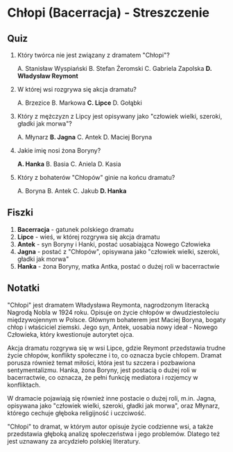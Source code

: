  Chłopi (Bacerracja) - Streszczenie
=================================

Quiz
----

1. Który twórca nie jest związany z dramatem "Chłopi"?

   A. Stanisław Wyspiański
   B. Stefan Żeromski
   C. Gabriela Zapolska
   **D. Władysław Reymont**

2. W której wsi rozgrywa się akcja dramatu?

   A. Brzezice
   B. Markowa
   **C. Lipce**
   D. Gołąbki

3. Który z mężczyzn z Lipcy jest opisywany jako "człowiek wielki, szeroki, gładki jak morwa"?

   A. Młynarz
   **B. Jagna**
   C. Antek
   D. Maciej Boryna

4. Jakie imię nosi żona Boryny?

   **A. Hanka**
   B. Basia
   C. Aniela
   D. Kasia

5. Który z bohaterów "Chłopów" ginie na końcu dramatu?

   A. Boryna
   B. Antek
   C. Jakub
   **D. Hanka**

Fiszki
-----

1. **Bacerracja** - gatunek polskiego dramatu
2. **Lipce** - wieś, w której rozgrywa się akcja dramatu
3. **Antek** - syn Boryny i Hanki, postać uosabiająca Nowego Człowieka
4. **Jagna** - postać z "Chłopów", opisywana jako "człowiek wielki, szeroki, gładki jak morwa"
5. **Hanka** - żona Boryny, matka Antka, postać o dużej roli w bacerractwie

Notatki
-------

"Chłopi" jest dramatem Władysława Reymonta, nagrodzonym literacką Nagrodą Nobla w 1924 roku. Opisuje on życie chłopów w dwudziestoleciu międzywojennym w Polsce. Głównym bohaterem jest Maciej Boryna, bogaty chłop i właściciel ziemski. Jego syn, Antek, uosabia nowy ideał - Nowego Człowieka, który kwestionuje autorytet ojca.

Akcja dramatu rozgrywa się w wsi Lipce, gdzie Reymont przedstawia trudne życie chłopów, konflikty społeczne i to, co oznacza bycie chłopem. Dramat porusza również temat miłości, która jest tu szczera i pozbawiona sentymentalizmu. Hanka, żona Boryny, jest postacią o dużej roli w bacerractwie, co oznacza, że pełni funkcję mediatora i rozjemcy w konfliktach.

W dramacie pojawiają się również inne postacie o dużej roli, m.in. Jagna, opisywana jako "człowiek wielki, szeroki, gładki jak morwa", oraz Młynarz, którego cechuje głęboka religijność i uczciwość.

"Chłopi" to dramat, w którym autor opisuje życie codzienne wsi, a także przedstawia głęboką analizę społeczeństwa i jego problemów. Dlatego też jest uznawany za arcydzieło polskiej literatury.